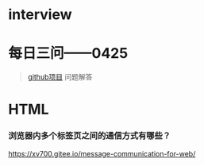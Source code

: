# interview
# 每日三问——0425
> [github项目](https://github.com/haizlin/fe-interview?utm_source=ZHShareTargetIDMore&utm_medium=social&utm_oi=750848792785354752) 问题解答
# HTML
### 浏览器内多个标签页之间的通信方式有哪些？
[ https://xv700.gitee.io/message-communication-for-web/ ](https://xv700.gitee.io/message-communication-for-web/)